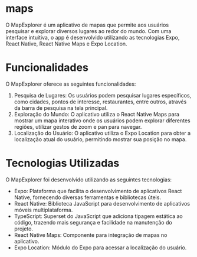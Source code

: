 # maps
O MapExplorer é um aplicativo de mapas que permite aos usuários pesquisar e explorar diversos lugares ao redor do mundo. Com uma interface intuitiva, o app é desenvolvido utilizando as tecnologias Expo, React Native, React Native Maps e Expo Location.

# Funcionalidades
O MapExplorer oferece as seguintes funcionalidades:

<ol>
  <li>
    Pesquisa de Lugares: Os usuários podem pesquisar lugares específicos, como cidades, pontos de interesse, restaurantes, entre outros, através da barra de pesquisa na tela principal.
  </li>
  <li>
    Exploração do Mundo: O aplicativo utiliza o React Native Maps para mostrar um mapa interativo onde os usuários podem explorar diferentes regiões, utilizar gestos de zoom e pan para navegar.
  </li>
  <li>
    Localização do Usuário: O aplicativo utiliza o Expo Location para obter a localização atual do usuário, permitindo mostrar sua posição no mapa.
  </li>
</ol>

# Tecnologias Utilizadas
O MapExplorer foi desenvolvido utilizando as seguintes tecnologias:

<ul>
  <li>
    Expo: Plataforma que facilita o desenvolvimento de aplicativos React Native, fornecendo diversas ferramentas e bibliotecas úteis.
  </li>
  <li>
    React Native: Biblioteca JavaScript para desenvolvimento de aplicativos móveis multiplataforma.
  </li>
    <li>
    TypeScript: Superset do JavaScript que adiciona tipagem estática ao código, trazendo mais segurança e facilidade na manutenção do projeto.
  </li>
  <li>
    React Native Maps: Componente para integração de mapas no aplicativo.
  </li>
  <li>
    Expo Location: Módulo do Expo para acessar a localização do usuário.
  </li>
</ul>
